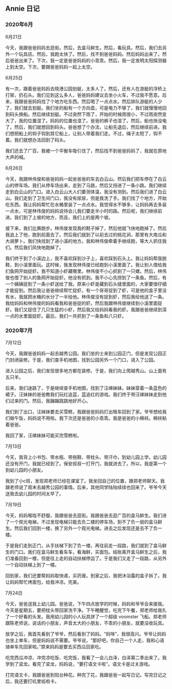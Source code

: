 ## Annie 日记

### 2020年6月

6月21日

今天，我跟爸爸妈妈去逛街。然后，去盒马鲜生。然后，看玩具。然后，我们去另外一个玩具店。然后，我跑太快了。然后，找不到爸爸妈妈。然后妈妈出来了。然后爸爸出来了。下次，我一定是爸爸妈妈的小乖乖。然后，我一定发明太阳探测器上到太空。下次，要跟爸爸妈妈一起上太空。

6月25日

有一次，跟着爸爸妈妈去晓港公园划艇，太多人了。然后，还有人在游艇的浮桥上打架，扔石头。我们见到这么多人，爸爸妈妈建议去坐小火车，不过我不愿意。后来，我跟爸爸妈妈找了个地方吃东西。然后喝了一点点水。然后排队游艇的人少了，我们就去划艇。我们坐的船有一个方向盘，可是电力不够了，我们就慢慢地回到码头换船。然后继续划艇。不过突然下雨了，开始的时候雨很小，不过雨突然变大了，我的位置湿了。妈妈的位置也湿了。爸爸的裤子也湿了。然后，船也快没电了。然后，我们就想回到码头。爸爸想了个办法，让船先退后，然后继续前进。我们想把船上的钩子钩到其它船上，让别人带着我们走。不过，绳子太短了，钩不着。我们就想办法回到了码头。

我们还去了广百，我被一个平衡车吸引住了，然后找不到爸爸妈妈了，我就在原地大声的喊。

6月26日

今天，我跟林伟俊和爸爸妈妈一起坐爸爸的车去白云山。然后我们把车停在了白云山的停车场。我们从停车场出来，走到了马路，然后又拐进了一条小路。我们继续走到白云山的门口。进入白云山大人们要测体温，我没有测到。然后我们进了白云山。我们走到了卫生间门口，我没有尿尿，但是我洗了手。我们找了个地方，开始吃东西。我让妈妈帮忙在水桶里装了一点点水。我觉得水不够多，让妈妈再去多装一点水，可是林伟俊的妈妈说待会儿我们要走半小时的路。然后呢，我们继续前进。我们到了上坡的地方，而且，我们上的是两个坡。

接下来，我们比赛跑步。林伟俊发现我的鞋子掉了，然后他就飞快地跑掉了。然后我追上了他，跑到前面去了。然后我们就到了以前去过的桃花涧，那里有大南瓜和大胡萝卜。我们快找到了进小溪的地方。我和林伟俊牵着手继续跑，等大人抓住我们。然后我们风快地跑掉了。

我们终于到了小溪边上，我不喜欢踩到沙子上，喜欢踩到石头上。我让妈妈帮我脱鞋，到小溪里面玩。这时候，我发现林伟俊已经跑到小溪里面了。我让别人借给我们鱼网开始捉虾。我不知道小虾藏哪里。林伟俊不小心抓到了一只螺。然后，林伟俊也借了别人的鱼网开始捉虾。他没有抓到。我不小心先捞到了一条鱼。然后，有一个姨姨捉到了一条小虾送给了我。原来小虾是藏到石头缝里面的，大家要很仔细才能捉到。然后我让爸爸继续帮忙捉虾。有一个哥哥捉到了虾，可是他的盒子里没有水，我就把水桶的水分了一半给他。林伟俊没有捉到虾，然后我给他送了一条。我给妈妈和林伟俊的妈妈看我和爸爸捉的虾。然后我跟林伟俊继续到小溪里面捉虾。我们又捉住了几只生猛的小虾，然后我又给妈妈看我的虾。我跟爸爸继续到深一点的水里面捉虾。最后，我们一共抓到了一条鱼和八只虾。

### 2020年7月

7月12日

今天，我跟爸爸妈妈一起去越秀公园。我们坐的士来到公园正门，但是发现公园正门封闭装修。于是，我们查手机地图，找到公园另外一个门口，进入了公园。

进入公园之后，我们发现很多地方都在装修。于是，我们向上爬越秀山。山上面有五只羊。

后来，我们迷路了，于是继续查手机地图，找到了汪绨妹妹。妹妹穿着一条蓝色的裙子。汪妹妹的爸爸教我们玩红追蓝，蓝追红的游戏。我们终于带汪绨妹妹走到他们过来的门。然后，我蹦蹦跳跳地好开心。

我们到了出口，汪妹妹要去买雪糕，我跟爸爸妈妈打出租车回到了家。爷爷想给我们做午饭，妈妈说不用啦。我下次还是爸爸的小乖乖。我是爸爸的小棉袄。棉袄粘着爸爸。

我回了家，汪绨妹妹可能买完雪糕啦。

7月13日

今天，我背上小书包、带水瓶、带拖鞋、带枕头、带汗巾，到幼儿园上学。幼儿园还没有开门，我就已经到了。保安叔叔一打开门，我就进去了。所以，我是第一个到幼儿园的小朋友。

我到了小c班，发现郑老师已经在课室了。我坐回自己的位置，跟郑老师聊天。我跟老师说了周末去越秀公园的事情。后来，其他同学陆陆续续也回来了。爷爷今天送我去幼儿园的时间太早了。

7月19日

今天，妈妈喉咙不舒服，我跟爸爸去逛街。我跟爸爸去逛广百的盒马鲜生。我们进了一个观光电梯，不过发现电梯只能去负二楼的停车场，到不了负一层的盒马鲜生。然后我们回到一楼，换了另外一个观光电梯。进去之后发现还是去不了负一楼。

于是我们走到正门，从手扶梯下到了负一楼，再往前走一段路，我们就到了盒马鲜生的门口。我们在盒马鲜生看车车，看海鲜，买面包。结账离开盒马鲜生之后，我们准备回到一楼，但是往上走的自动扶梯停运了。于是我们又走了一段路，从另外一个自动扶梯上到了一楼。

回到家，我们还要帮妈妈取快递，买药膏。到家之后，我把沐浴露的盒子拆了。我让妈妈帮忙烤面包，给我冲凉。完美。

7月24日

今天，爸爸送我上幼儿园。爸爸说，下午四点放学的时候，妈妈和爷爷会来接我。今天是星期五，要把枕头带回家洗干净。下午睡醒觉，吃完下午餐，郑老师给我扎了一个好看的头发。我用幼儿园的小人玩具拼了一个超级 voomster 飞船。郑老师跟陈老师说，说话的小朋友，声音太大的小朋友，不乖的小朋友，就要没收玩具。

放学之后，我首先看到了爷爷，然后看到了妈妈。“妈咪”，我很高兴。爷爷让妈妈也坐上单车，但是妈妈说不需要。爷爷说，“那好吧，你自己一个人走，我和心语骑单车先回家啦。”原来妈妈是要去买西瓜回家吃。

吃完西瓜冲凉、冲完凉吃饭、吃完饭，我看了一会儿白泽，白泽第二季出来了。我学到了梁龙。看完了梁龙，妈妈说，“要打语文卡啦”。语文卡是过关游戏。

打完语文卡，我跟爸爸到阳台种花。种完了花，我跟爸爸一起写日记。写完日记之后，我还要打叽里呱啦卡。

​                                                                                                                                                                                           